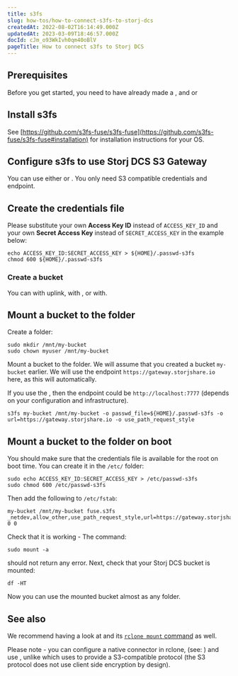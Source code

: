 ```yaml
---
title: s3fs
slug: how-tos/how-to-connect-s3fs-to-storj-dcs
createdAt: 2022-08-02T16:14:49.000Z
updatedAt: 2023-03-09T18:46:57.000Z
docId: cJm_o93WkIvh0qm40oBlV
pageTitle: How to connect s3fs to Storj DCS
---
```


## Prerequisites

Before you get started, you need to have already made a [](docId:3glkuvH4M7AGIawj-qbTR), [](docId\:b4-QgUOxVHDHSIWpAf3hG) and [](docId:6hH_ygAn1FJdrIZQ0CGsJ)or [](docId\:LueFgrbZ9rJbWtDMXhIWZ)&#x20;

## Install s3fs

See [https://github.com/s3fs-fuse/s3fs-fuse](https://github.com/s3fs-fuse/s3fs-fuse#installation) for installation instructions for your OS.

## Configure s3fs to use Storj DCS S3 Gateway

You can use either [](docId\:EGM8O-1xt2Az03eBWT8Rf) or [](docId\:yYCzPT8HHcbEZZMvfoCFa). You only need S3 compatible credentials and endpoint.

## Create the credentials file

Please substitute your own **Access Key ID** instead of `ACCESS_KEY_ID` and your own **Secret Access Key** instead of `SECRET_ACCESS_KEY` in the example below:

```Text
echo ACCESS_KEY_ID:SECRET_ACCESS_KEY > ${HOME}/.passwd-s3fs
chmod 600 ${HOME}/.passwd-s3fs
```

### Create a bucket

You can [](docId\:OJPnxiexQIXHmzGBkvzHc) with uplink, with [](docId\:AsyYcUJFbO1JI8-Tu8tW3) , or with[](docId:4oDAezF-FcfPr0WPl7knd).

## Mount a bucket to the folder

Create a folder:

```Text
sudo mkdir /mnt/my-bucket
sudo chown myuser /mnt/my-bucket
```

Mount a bucket to the folder. We will assume that you created a bucket `my-bucket` earlier. We will use the endpoint `https://gateway.storjshare.io` here, as this will [](docId\:yYCzPT8HHcbEZZMvfoCFa)automatically.

If you use the [](docId\:EGM8O-1xt2Az03eBWT8Rf), then the endpoint could be `http://localhost:7777` (depends on your configuration and infrastructure).

```Text
s3fs my-bucket /mnt/my-bucket -o passwd_file=${HOME}/.passwd-s3fs -o url=https://gateway.storjshare.io -o use_path_request_style
```

## Mount a bucket to the folder on boot

You should make sure that the credentials file is available for the root on boot time. You can create it in the `/etc/` folder:

```Text
sudo echo ACCESS_KEY_ID:SECRET_ACCESS_KEY > /etc/passwd-s3fs
sudo chmod 600 /etc/passwd-s3fs
```

Then add the following to `/etc/fstab`:

```Text
my-bucket /mnt/my-bucket fuse.s3fs _netdev,allow_other,use_path_request_style,url=https://gateway.storjshare.io 0 0
```

Check that it is working - The command:

```Text
sudo mount -a
```

should not return any error. Next, check that your Storj DCS bucket is mounted:

```Text
df -HT
```

Now you can use the mounted bucket almost as any folder.

## See also

We recommend having a look at [](docId\:LdrqSoECrAyE_LQMvj3aF) and its [`rclone mount` command](https://rclone.org/commands/rclone_mount/) as well.

Please note - you can configure a native connector in rclone, (see: [](docId\:Mk51zylAE6xmqP7jUYAuX)) and use [](docId\:Pksf8d0TCLY2tBgXeT18d), unlike [](docId\:yYCzPT8HHcbEZZMvfoCFa) which uses[](docId\:hf2uumViqYvS1oq8TYbeW) to provide a S3-compatible protocol (the S3 protocol does not use client side encryption by design).

